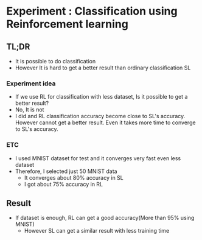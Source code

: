 # Experiment : Classification using Reinforcement learning

## TL;DR

- It is possible to do classification
- However It is hard to get a better result than ordinary classification SL

### Experiment idea

- If we use RL for classification with less dataset, Is it possible to get a better result?
- No, It is not
- I did and RL classification accuracy become close to SL's accuracy. However cannot get a better result. Even it takes more time to converge to SL's accuracy.

### ETC

- I used MNIST dataset for test and it converges very fast even less dataset
- Therefore, I selected just 50 MNIST data
  - It converges about 80% accuracy in SL
  - I got about 75% accuracy in RL

## Result

- If dataset is enough, RL can get a good accuracy(More than 95% using MNIST)
  - However SL can get a similar result with less training time



